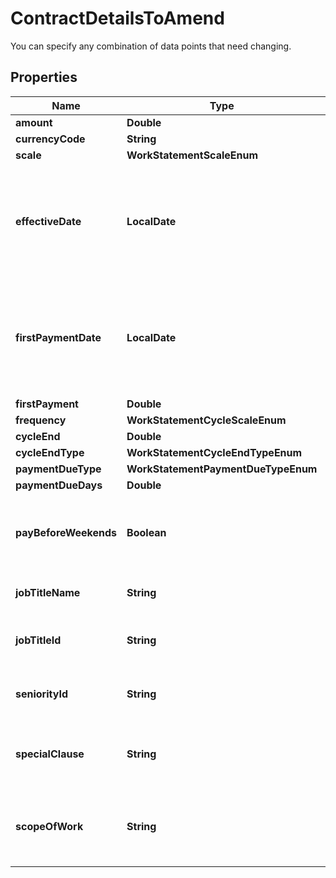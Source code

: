 

# ContractDetailsToAmend

You can specify any combination of data points that need changing.

## Properties

| Name | Type | Description | Notes |
|------------ | ------------- | ------------- | -------------|
|**amount** | **Double** |  |  [optional] |
|**currencyCode** | **String** |  |  [optional] |
|**scale** | **WorkStatementScaleEnum** |  |  [optional] |
|**effectiveDate** | **LocalDate** | Short date in format ISO-8601 (YYYY-MM-DD). For example: 2022-12-31. |  [optional] |
|**firstPaymentDate** | **LocalDate** | Short date in format ISO-8601 (YYYY-MM-DD). For example: 2022-12-31. |  [optional] |
|**firstPayment** | **Double** |  |  [optional] |
|**frequency** | **WorkStatementCycleScaleEnum** |  |  [optional] |
|**cycleEnd** | **Double** |  |  [optional] |
|**cycleEndType** | **WorkStatementCycleEndTypeEnum** |  |  [optional] |
|**paymentDueType** | **WorkStatementPaymentDueTypeEnum** |  |  [optional] |
|**paymentDueDays** | **Double** |  |  [optional] |
|**payBeforeWeekends** | **Boolean** | If the payment due is on a weekend, pay on Friday. |  [optional] |
|**jobTitleName** | **String** | You can enter new job title. |  [optional] |
|**jobTitleId** | **String** | Unique identifier of this resource. |  [optional] |
|**seniorityId** | **String** | Unique identifier of this resource. |  [optional] |
|**specialClause** | **String** | Text to describe any special clause in contract. |  [optional] |
|**scopeOfWork** | **String** | Text to describe the scope of work of the contract. |  [optional] |



